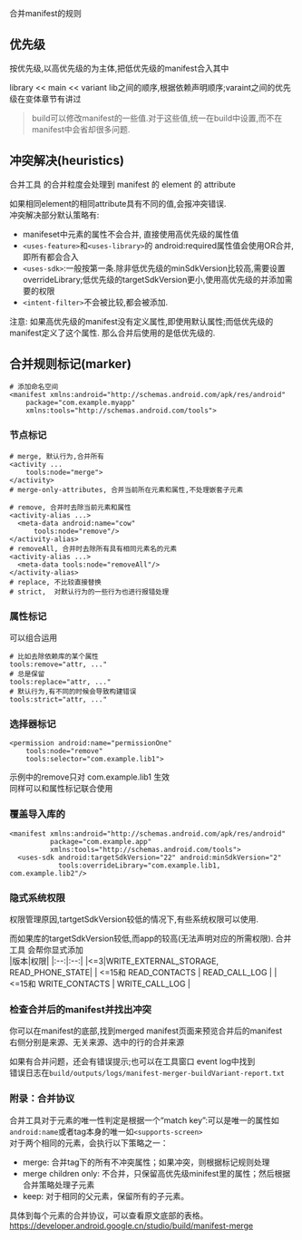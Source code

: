 合并manifest的规则  

## 优先级  
按优先级,以高优先级的为主体,把低优先级的manifest合入其中

library << main << variant
lib之间的顺序,根据依赖声明顺序;varaint之间的优先级在变体章节有讲过   

>build可以修改manifest的一些值.对于这些值,统一在build中设置,而不在manifest中会省却很多问题.  

## 冲突解决(heuristics)  
合并工具 的合并粒度会处理到  manifest 的 element 的 attribute  

如果相同element的相同attribute具有不同的值,会报冲突错误.  
冲突解决部分默认策略有:
- manifeset中元素的属性不会合并, 直接使用高优先级的属性值
- `<uses-feature>`和`<uses-library>`的 android:required属性值会使用OR合并,即所有都会合入
- `<uses-sdk>`:一般按第一条.除非低优先级的minSdkVersion比较高,需要设置overrideLibrary;低优先级的targetSdkVersion更小,使用高优先级的并添加需要的权限
- `<intent-filter>`不会被比较,都会被添加.

注意: 如果高优先级的manifest没有定义属性,即使用默认属性;而低优先级的manifest定义了这个属性. 那么合并后使用的是低优先级的.  

## 合并规则标记(marker)

```
# 添加命名空间
<manifest xmlns:android="http://schemas.android.com/apk/res/android"
    package="com.example.myapp"
    xmlns:tools="http://schemas.android.com/tools">
```
### 节点标记
```
# merge, 默认行为,合并所有
<activity ...
    tools:node="merge">
</activity>
# merge-only-attributes, 合并当前所在元素和属性,不处理嵌套子元素

# remove, 合并时去除当前元素和属性
<activity-alias ...>
  <meta-data android:name="cow"
      tools:node="remove"/>
</activity-alias>
# removeAll, 合并时去除所有具有相同元素名的元素
<activity-alias ...>
  <meta-data tools:node="removeAll"/>
</activity-alias>
# replace, 不比较直接替换
# strict,  对默认行为的一些行为也进行报错处理
```
### 属性标记
可以组合运用
```
# 比如去除依赖库的某个属性
tools:remove="attr, ..."
# 总是保留
tools:replace="attr, ..."
# 默认行为,有不同的时候会导致构建错误
tools:strict="attr, ..."
```  
### 选择器标记
```
<permission android:name="permissionOne"
    tools:node="remove"
    tools:selector="com.example.lib1">
```
示例中的remove只对 com.example.lib1 生效   
同样可以和属性标记联合使用  

### 覆盖导入库的<uses-sdk>

```
<manifest xmlns:android="http://schemas.android.com/apk/res/android"
          package="com.example.app"
          xmlns:tools="http://schemas.android.com/tools">
  <uses-sdk android:targetSdkVersion="22" android:minSdkVersion="2"
            tools:overrideLibrary="com.example.lib1, com.example.lib2"/>
```
### 隐式系统权限
权限管理原因,tartgetSdkVersion较低的情况下,有些系统权限可以使用.  

而如果库的targetSdkVersion较低,而app的较高(无法声明对应的所需权限). 合并工具 会帮你显式添加  
|版本|权限|
|:--:|:--:|
|<=3|WRITE_EXTERNAL_STORAGE, READ_PHONE_STATE|
| <=15和 READ_CONTACTS | READ_CALL_LOG |
| <=15和 WRITE_CONTACTS | WRITE_CALL_LOG |

### 检查合并后的manifest并找出冲突  
你可以在manifest的底部,找到merged manifest页面来预览合并后的manifest  
右侧分别是来源、无关来源、选中的行的合并来源

如果有合并问题，还会有错误提示;也可以在工具窗口 event log中找到    
错误日志在`build/outputs/logs/manifest-merger-buildVariant-report.txt`  

### 附录：合并协议  
合并工具对于元素的唯一性判定是根据一个“match key”:可以是唯一的属性如`android:name`或者tag本身的唯一如`<supports-screen>`    
对于两个相同的元素，会执行以下策略之一：  
- merge: 合并tag下的所有不冲突属性；如果冲突，则根据标记规则处理
- merge children only: 不合并，只保留高优先级minifest里的属性；然后根据合并策略处理子元素
- keep: 对于相同的父元素，保留所有的子元素。  

具体到每个元素的合并协议，可以查看原文底部的表格。https://developer.android.google.cn/studio/build/manifest-merge
